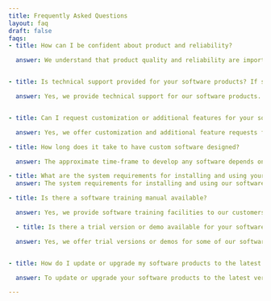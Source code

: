 ```yaml
---
title: Frequently Asked Questions
layout: faq
draft: false
faqs:
- title: How can I be confident about product and reliability?

  answer: We understand that product quality and reliability are important concerns for our customers. We take several measures to ensure that our software products meet the highest standards of quality and reliability - rigorous testing, trusted technologies, regular updates, support and assistance, established track record.


- title: Is technical support provided for your software products? If so, how can I access it?

  answer: Yes, we provide technical support for our software products. You can access our technical support by sending an email to our support team, or calling our dedicated support hotline. Our technical support team is available during business hours to assist you with any technical issues or questions you may have.


- title: Can I request customization or additional features for your software products? How much does it cost?

  answer: Yes, we offer customization and additional feature requests for our software products. You can discuss your requirements with our sales team or customer support, and we will evaluate the feasibility of customization or adding additional features to our software products based on your needs. The cost for customization or additional features may vary depending on the complexity and scope of the request, and our sales team will provide you with a detailed quote or pricing information based on your specific requirements..

- title: How long does it take to have custom software designed?

  answer: The approximate time-frame to develop any software depends on its type and complexity.If you have a deadline, we will work hard to meet it. To know the exact time-frame to develop your software, you can consult our experts and we will get back to you with the answers

- title: What are the system requirements for installing and using your software products?
  answer: The system requirements for installing and using our software products are different product to product. These requirements typically include operating system compatibility, hardware specifications, basic internet connection to run and any other software dependencies. It's important to review and ensure that your system meets these requirements before installing and using our software products.

- title: Is there a software training manual available?

  answer: Yes, we provide software training facilities to our customers from time to time. It includes step-by-step instructions, screenshots, and tutorials to help users get familiar with our software products. The training manual covers various aspects of the software, including installation, setup, configuration, and usage. Additionally, our customer support team is also available to provide assistance and answer any questions related to the software usage and training.

  - title: Is there a trial version or demo available for your software products?

  answer: Yes, we offer trial versions or demos for some of our software products. You can visit our website or contact our sales team to inquire about the availability of trial versions or demos. These trial versions or demos typically provide limited functionality or a time-limited evaluation period, allowing you to test and evaluate our software products before making a purchase decision.


- title: How do I update or upgrade my software products to the latest version?

  answer: To update or upgrade your software products to the latest version, you can contact our sales team to inquire about the availability of updates or upgrades. We may provide instructions or guidelines on how to update or upgrade our software products, or our technical support team may assist you with the process if needed.

---
```


